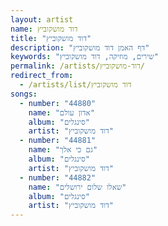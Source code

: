 ```yaml
---
layout: artist
name: דוד מושקוביץ
title: "דוד מושקוביץ"
description: "דף האמן דוד מושקוביץ"
keywords: "שירים, מוזיקה, דוד מושקוביץ"
permalink: /artists/דוד-מושקוביץ/
redirect_from:
  - /artists/list/דוד מושקוביץ
songs:
  - number: "44880"
    name: "אדון עולם"
    album: "סינגלים"
    artist: "דוד מושקוביץ"
  - number: "44881"
    name: "גם כי אלך"
    album: "סינגלים"
    artist: "דוד מושקוביץ"
  - number: "44882"
    name: "שאלו שלום ירושלים"
    album: "סינגלים"
    artist: "דוד מושקוביץ"
---
```

